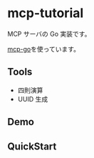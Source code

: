 # mcp-tutorial

MCP サーバの Go 実装です。

[mcp-go](https://github.com/mark3labs/mcp-go)を使っています。

## Tools

- 四則演算
- UUID 生成

## Demo

## QuickStart

